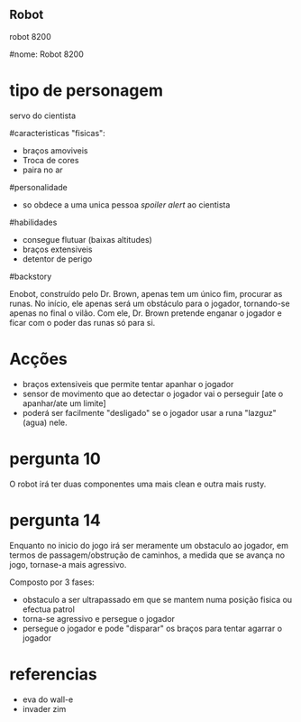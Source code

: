 ## Robot
robot 8200

#nome:
Robot 8200

# tipo de personagem
servo do cientista

#caracteristicas "fisicas":
- braços amoviveis
- Troca de cores
- paira no ar

#personalidade
- so obdece a uma unica pessoa
*spoiler alert* ao cientista

#habilidades
- consegue flutuar (baixas altitudes)
- braços extensiveis
- detentor de perigo 

#backstory
 
Enobot, construído pelo Dr. Brown, apenas tem um único fim, procurar as runas. No início, ele apenas será um obstáculo para o jogador, tornando-se apenas no final o vilão. Com ele, Dr. Brown pretende enganar o jogador e ficar com o poder das runas só para si.

# Acções

- braços extensiveis que permite tentar apanhar o jogador
- sensor de movimento que ao detectar o jogador vai o perseguir [ate o apanhar/ate um limite]
- poderá ser facilmente "desligado" se o jogador usar a runa "lazguz"(agua) nele.


# pergunta 10
O robot irá ter duas componentes uma mais clean e outra mais rusty.

# pergunta 14
Enquanto no inicio do jogo irá ser meramente um obstaculo ao jogador, em termos de passagem/obstrução de caminhos, a medida que se avança no jogo, tornase-a mais agressivo.

Composto por 3 fases:
- obstaculo a ser ultrapassado em que se mantem numa posição fisica ou efectua patrol
- torna-se agressivo e persegue o jogador
- persegue o jogador e pode "disparar" os braços para tentar agarrar o jogador

# referencias

- eva do wall-e 
- invader zim 